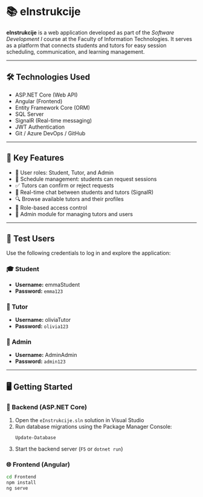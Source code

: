 # 📚 eInstrukcije

**eInstrukcije** is a web application developed as part of the *Software Development I* course at the Faculty of Information Technologies. It serves as a platform that connects students and tutors for easy session scheduling, communication, and learning management.

---

## 🛠️ Technologies Used

- ASP.NET Core (Web API)
- Angular (Frontend)
- Entity Framework Core (ORM)
- SQL Server
- SignalR (Real-time messaging)
- JWT Authentication
- Git / Azure DevOps / GitHub

---

## 🚀 Key Features

- 👤 User roles: Student, Tutor, and Admin
- 📅 Schedule management: students can request sessions
- ✅ Tutors can confirm or reject requests
- 💬 Real-time chat between students and tutors (SignalR)
- 🔍 Browse available tutors and their profiles
- 🔐 Role-based access control
- 🧾 Admin module for managing tutors and users

---

## 👥 Test Users

Use the following credentials to log in and explore the application:

### 🎓 Student

- **Username:** emmaStudent  
- **Password:** `emma123`

### 📘 Tutor

- **Username:** oliviaTutor  
- **Password:** `olivia123`

### 🔐 Admin

- **Username:** AdminAdmin  
- **Password:** `admin123`

---

## 🖥️ Getting Started

### 🔧 Backend (ASP.NET Core)

1. Open the `eInstrukcije.sln` solution in Visual Studio
2. Run database migrations using the Package Manager Console:
    ```
    Update-Database
    ```
3. Start the backend server (`F5` or `dotnet run`)

### 🌐 Frontend (Angular)

```bash
cd Frontend
npm install
ng serve


